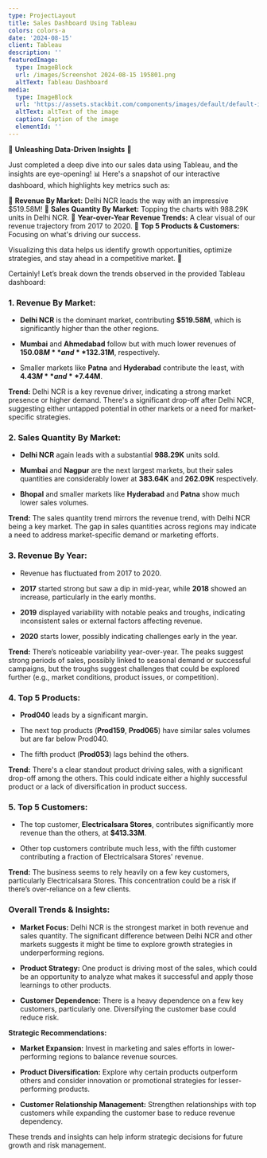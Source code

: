```yaml
---
type: ProjectLayout
title: Sales Dashboard Using Tableau
colors: colors-a
date: '2024-08-15'
client: Tableau
description: ''
featuredImage:
  type: ImageBlock
  url: /images/Screenshot 2024-08-15 195801.png
  altText: Tableau Dashboard
media:
  type: ImageBlock
  url: 'https://assets.stackbit.com/components/images/default/default-image.png'
  altText: altText of the image
  caption: Caption of the image
  elementId: ''
---
```

🚀 **Unleashing Data-Driven Insights** 🚀

Just completed a deep dive into our sales data using Tableau, and the insights are eye-opening! 📊 Here's a snapshot of our interactive dashboard, which highlights key metrics such as:

🔹 **Revenue By Market:** Delhi NCR leads the way with an impressive $519.58M!
🔹 **Sales Quantity By Market:** Topping the charts with 988.29K units in Delhi NCR.
🔹 **Year-over-Year Revenue Trends:** A clear visual of our revenue trajectory from 2017 to 2020.
🔹 **Top 5 Products & Customers:** Focusing on what's driving our success.

Visualizing this data helps us identify growth opportunities, optimize strategies, and stay ahead in a competitive market. 🚀



Certainly! Let’s break down the trends observed in the provided Tableau dashboard:

### 1. **Revenue By Market:**

*   **Delhi NCR** is the dominant market, contributing **$519.58M**, which is significantly higher than the other regions.

*   **Mumbai** and **Ahmedabad** follow but with much lower revenues of **$150.08M** and **$132.31M**, respectively.

*   Smaller markets like **Patna** and **Hyderabad** contribute the least, with **$4.43M** and **$7.44M**.

**Trend:** Delhi NCR is a key revenue driver, indicating a strong market presence or higher demand. There's a significant drop-off after Delhi NCR, suggesting either untapped potential in other markets or a need for market-specific strategies.

### 2. **Sales Quantity By Market:**

*   **Delhi NCR** again leads with a substantial **988.29K** units sold.

*   **Mumbai** and **Nagpur** are the next largest markets, but their sales quantities are considerably lower at **383.64K** and **262.09K** respectively.

*   **Bhopal** and smaller markets like **Hyderabad** and **Patna** show much lower sales volumes.

**Trend:** The sales quantity trend mirrors the revenue trend, with Delhi NCR being a key market. The gap in sales quantities across regions may indicate a need to address market-specific demand or marketing efforts.

### 3. **Revenue By Year:**

*   Revenue has fluctuated from 2017 to 2020.

*   **2017** started strong but saw a dip in mid-year, while **2018** showed an increase, particularly in the early months.

*   **2019** displayed variability with notable peaks and troughs, indicating inconsistent sales or external factors affecting revenue.

*   **2020** starts lower, possibly indicating challenges early in the year.

**Trend:** There’s noticeable variability year-over-year. The peaks suggest strong periods of sales, possibly linked to seasonal demand or successful campaigns, but the troughs suggest challenges that could be explored further (e.g., market conditions, product issues, or competition).

### 4. **Top 5 Products:**

*   **Prod040** leads by a significant margin.

*   The next top products (**Prod159**, **Prod065**) have similar sales volumes but are far below Prod040.

*   The fifth product (**Prod053**) lags behind the others.

**Trend:** There's a clear standout product driving sales, with a significant drop-off among the others. This could indicate either a highly successful product or a lack of diversification in product success.

### 5. **Top 5 Customers:**

*   The top customer, **Electricalsara Stores**, contributes significantly more revenue than the others, at **$413.33M**.

*   Other top customers contribute much less, with the fifth customer contributing a fraction of Electricalsara Stores' revenue.

**Trend:** The business seems to rely heavily on a few key customers, particularly Electricalsara Stores. This concentration could be a risk if there’s over-reliance on a few clients.

### **Overall Trends & Insights:**

*   **Market Focus:** Delhi NCR is the strongest market in both revenue and sales quantity. The significant difference between Delhi NCR and other markets suggests it might be time to explore growth strategies in underperforming regions.

*   **Product Strategy:** One product is driving most of the sales, which could be an opportunity to analyze what makes it successful and apply those learnings to other products.

*   **Customer Dependence:** There is a heavy dependence on a few key customers, particularly one. Diversifying the customer base could reduce risk.

**Strategic Recommendations:**

*   **Market Expansion:** Invest in marketing and sales efforts in lower-performing regions to balance revenue sources.

*   **Product Diversification:** Explore why certain products outperform others and consider innovation or promotional strategies for lesser-performing products.

*   **Customer Relationship Management:** Strengthen relationships with top customers while expanding the customer base to reduce revenue dependency.

These trends and insights can help inform strategic decisions for future growth and risk management.
